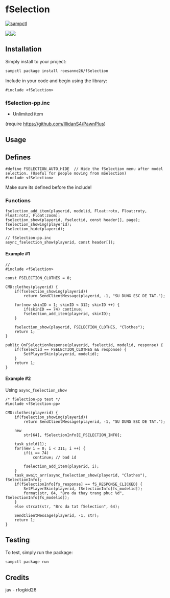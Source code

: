 # fSelection

[![sampctl](https://img.shields.io/badge/sampctl-fSelection-2f2f2f.svg?style=for-the-badge)](https://github.com/roesanne26/fSelection)

![](https://media.discordapp.net/attachments/759415958937796649/766296419204071434/unknown.png)![](https://media.discordapp.net/attachments/759415958937796649/766296582576144384/unknown.png)
<!--
Short description of your library, why it's useful, some examples, pictures or
videos. Link to your forum release thread too.

Remember: You can use "forumfmt" to convert this readme to forum BBCode!

What the sections below should be used for:

`## Installation`: Leave this section un-edited unless you have some specific
additional installation procedure.

`## Testing`: Whether your library is tested with a simple `main()` and `print`,
unit-tested, or demonstrated via prompting the player to connect, you should
include some basic information for users to try out your code in some way.

And finally, maintaining your version number`:

* Follow [Semantic Versioning](https://semver.org/)
* When you release a new version, update `VERSION` and `git tag` it
* Versioning is important for sampctl to use the version control features

Happy Pawning!
-->

## Installation

Simply install to your project:

```bash
sampctl package install roesanne26/fSelection
```

Include in your code and begin using the library:

```pawn
#include <fSelection>
```

### fSelection-pp.inc
- Unlimited item

(require https://github.com/IllidanS4/PawnPlus)
## Usage

## Defines

```pawn
#define FSELECTION_AUTO_HIDE  // Hide the fSelection menu after model selection. (Useful for people moving from mSelection)
#include <fSelection>
```

Make sure its defined before the include!


### Functions
```pawn
fselection_add_item(playerid, modelid, Float:rotx, Float:roty, Float:rotz, Float:zoom);
fselection_show(playerid, fselectid, const header[], page);
fselection_showing(playerid);
fselection_hide(playerid);

// fSelection-pp.inc
async_fselection_show(playerid, const header[]);
```
#### Example #1
```pawn
// 
#include <fSelection>

const FSELECTION_CLOTHES = 0;

CMD:clothes(playerid) {
	if(fselection_showing(playerid)) 
		return SendClientMessage(playerid, -1, "SU DUNG ESC DE TAT.");

	for(new skinID = 1; skinID < 312; skinID ++) {
		if(skinID == 74) continue;
		fselection_add_item(playerid, skinID);
	}

	fselection_show(playerid, FSELECTION_CLOTHES, "Clothes");
	return 1;
}

public OnFSelectionResponse(playerid, fselectid, modelid, response) {	
	if(fselectid == FSELECTION_CLOTHES && response) {
		SetPlayerSkin(playerid, modelid);	
	}
	return 1;
}
```
#### Example #2
Using `async_fselection_show`
```pawn
/* fSelection-pp test */
#include <fSelection-pp>

CMD:clothes(playerid) {
    if(fselection_showing(playerid)) 
        return SendClientMessage(playerid, -1, "SU DUNG ESC DE TAT.");

    new 
        str[64], fSelectionInfo[E_FSELECTION_INFO];

    task_yield(1);
    for(new i = 0; i < 311; i ++) {
        if(i == 74) 
            continue; // bad id

        fselection_add_item(playerid, i);
    }
    task_await_arr(async_fselection_show(playerid, "Clothes"), fSelectionInfo);
    if(fSelectionInfo[fs_response] == fS_RESPONSE_CLICKED) {
        SetPlayerSkin(playerid, fSelectionInfo[fs_modelid]);
        format(str, 64, "Bro da thay trang phuc %d", fSelectionInfo[fs_modelid]);
    }
    else strcat(str, "Bro da tat fSelection", 64);

    SendClientMessage(playerid, -1, str);
    return 1;
}

```

## Testing

To test, simply run the package:

```bash
sampctl package run
```
## Credits
jav - rfogkid26    
